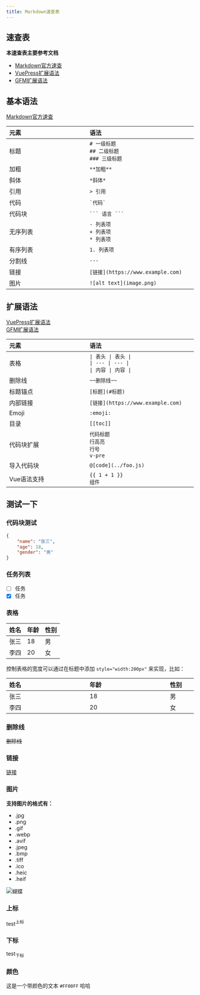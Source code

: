 ```yaml
---
title: Markdown速查表
---
```


## 速查表

**本速查表主要参考文档**

- [Markdown官方速查](https://commonmark.org/help/)
- [VuePress扩展语法](https://vuepress.vuejs.org/zh/guide/markdown.html)
- [GFM扩展语法](https://docs.github.com/zh/get-started/writing-on-github/working-with-advanced-formatting/organizing-information-with-tables)

## 基本语法

[Markdown官方速查](https://commonmark.org/help/)

| <div style="width:200px;text-align:left">元素</div>  | <div style="width:300px;text-align:left">语法</div> |
| --- | --- |
| 标题 | `# 一级标题`<br>`## 二级标题`<br>`### 三级标题` |
| 加粗 | `**加粗**` |
| 斜体 | `*斜体*` |
| 引用 | `> 引用` |
| 代码 | ``` `代码` ``` |
| 代码块 | ` ``` 语言 ``` ` |
| 无序列表 | `- 列表项` <br> `+ 列表项` <br> `* 列表项` |
| 有序列表 | `1. 列表项` |
| 分割线 | `---` |
| 链接 | `[链接](https://www.example.com)` |
| 图片 | `![alt text](image.png)` |

## 扩展语法

[VuePress扩展语法](https://vuepress.vuejs.org/zh/guide/markdown.html)  
[GFM扩展语法](https://docs.github.com/zh/get-started/writing-on-github/working-with-advanced-formatting/organizing-information-with-tables)

| <div style="width:200px;text-align:left">元素</div>  | <div style="width:300px;text-align:left">语法</div>  |
| --- | --- |
| 表格 | `\| 表头 \| 表头 \|`<br>`\| --- \| --- \|`<br>`\| 内容 \| 内容 \|` |
| 删除线 | `~~删除线~~` |
| 标题锚点 | `[标题](#标题)` |
| 内部链接 | `[链接](https://www.example.com)` |
| Emoji | `:emoji:` |
| 目录 | `[[toc]]` |
| 代码块扩展 | `代码标题` <br> `行高亮` <br> `行号`  <br> `v-pre` |
| 导入代码块 | `@[code](../foo.js)` |
| Vue语法支持 | ` {{ 1 + 1 }} ` <br>  `组件 ` |

## 测试一下

### 代码块测试

```json
{
    "name": "张三",
    "age": 18,
    "gender": "男"
}
```

### 任务列表

- [ ] 任务
- [x] 任务

### 表格

| 姓名 | 年龄 | 性别 |
| --- | --- | --- |
| 张三 | 18 | 男 |
| 李四 | 20 | 女 |

控制表格的宽度可以通过在标题中添加 `style="width:200px"` 来实现，比如：

| <div style="width:200px;text-align:left">姓名</div>  | <div style="width:200px;text-align:left">年龄</div> | <div style="width:200px;text-align:left">性别</div> |
| --- | --- | --- |
| 张三 | 18 | 男 |
| 李四 | 20 | 女 |

### 删除线

~~删除线~~

### 链接

[链接](https://www.example.com)

### 图片

**支持图片的格式有：**

- .jpg
- .png
- .gif
- .webp
- .avif
- .jpeg
- .bmp
- .tiff
- .ico
- .heic
- .heif

![蝴蝶](image.avif)

### 上标

test<sup>上标</sup>

### 下标

test<sub>下标</sub>

### 颜色

这是一个带颜色的文本 `#FF00FF` 哈哈
